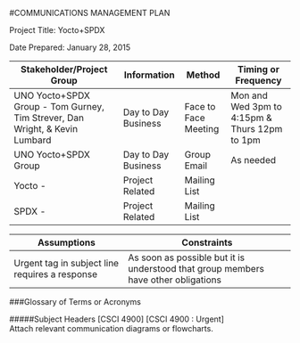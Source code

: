 #COMMUNICATIONS MANAGEMENT PLAN

Project Title: Yocto+SPDX

Date Prepared: January 28, 2015

| Stakeholder/Project Group     | Information                  | Method                | Timing or Frequency |
|-------------------------------|------------------------------|-----------------------|---------------------|
|UNO Yocto+SPDX Group - Tom Gurney, Tim Strever, Dan Wright, & Kevin Lumbard | Day to Day Business | Face to Face Meeting | Mon and Wed 3pm to 4:15pm & Thurs 12pm to 1pm |
|UNO Yocto+SPDX Group           | Day to Day Business          | Group Email           | As needed           |
|Yocto -                        | Project Related              | Mailing List          |                     |
|SPDX -                         | Project Related              | Mailing List          |                     |



| Assumptions                                     | Constraints                                              |
|-------------------------------------------------|----------------------------------------------------------|
| Urgent tag in subject line requires a response  | As soon as possible but it is understood that group members have other obligations |


###Glossary of Terms or Acronyms

#####Subject Headers
[CSCI 4900]
[CSCI 4900 : Urgent]   
Attach relevant communication diagrams or flowcharts.



